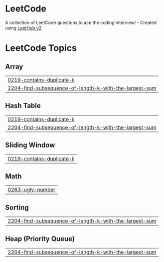 # LeetCode
A collection of LeetCode questions to ace the coding interview! - Created using [LeetHub v2](https://github.com/arunbhardwaj/LeetHub-2.0)

<!---LeetCode Topics Start-->
# LeetCode Topics
## Array
|  |
| ------- |
| [0219-contains-duplicate-ii](https://github.com/sreeram2001/LeetCode/tree/master/0219-contains-duplicate-ii) |
| [2204-find-subsequence-of-length-k-with-the-largest-sum](https://github.com/sreeram2001/LeetCode/tree/master/2204-find-subsequence-of-length-k-with-the-largest-sum) |
## Hash Table
|  |
| ------- |
| [0219-contains-duplicate-ii](https://github.com/sreeram2001/LeetCode/tree/master/0219-contains-duplicate-ii) |
| [2204-find-subsequence-of-length-k-with-the-largest-sum](https://github.com/sreeram2001/LeetCode/tree/master/2204-find-subsequence-of-length-k-with-the-largest-sum) |
## Sliding Window
|  |
| ------- |
| [0219-contains-duplicate-ii](https://github.com/sreeram2001/LeetCode/tree/master/0219-contains-duplicate-ii) |
## Math
|  |
| ------- |
| [0263-ugly-number](https://github.com/sreeram2001/LeetCode/tree/master/0263-ugly-number) |
## Sorting
|  |
| ------- |
| [2204-find-subsequence-of-length-k-with-the-largest-sum](https://github.com/sreeram2001/LeetCode/tree/master/2204-find-subsequence-of-length-k-with-the-largest-sum) |
## Heap (Priority Queue)
|  |
| ------- |
| [2204-find-subsequence-of-length-k-with-the-largest-sum](https://github.com/sreeram2001/LeetCode/tree/master/2204-find-subsequence-of-length-k-with-the-largest-sum) |
<!---LeetCode Topics End-->